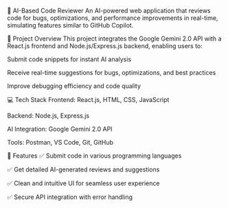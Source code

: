 🚀 AI-Based Code Reviewer
An AI-powered web application that reviews code for bugs, optimizations, and performance improvements in real-time, simulating features similar to GitHub Copilot.

📝 Project Overview
This project integrates the Google Gemini 2.0 API with a React.js frontend and Node.js/Express.js backend, enabling users to:

Submit code snippets for instant AI analysis

Receive real-time suggestions for bugs, optimizations, and best practices

Improve debugging efficiency and code quality

💻 Tech Stack
Frontend: React.js, HTML, CSS, JavaScript

Backend: Node.js, Express.js

AI Integration: Google Gemini 2.0 API

Tools: Postman, VS Code, Git, GitHub

🚧 Features
✅ Submit code in various programming languages

✅ Get detailed AI-generated reviews and suggestions

✅ Clean and intuitive UI for seamless user experience

✅ Secure API integration with error handling

